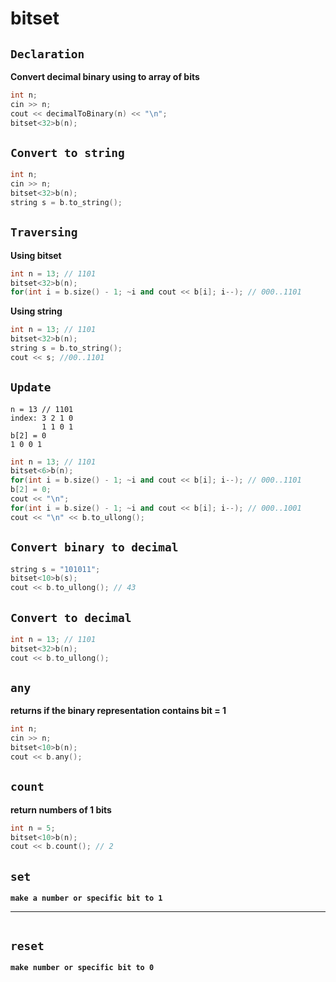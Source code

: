 # bitset
## `Declaration`
**Convert decimal binary using to array of bits**
```cpp
int n;
cin >> n;
cout << decimalToBinary(n) << "\n";
bitset<32>b(n);
```

## `Convert to string`
```cpp
int n;
cin >> n;
bitset<32>b(n);
string s = b.to_string();
```

## `Traversing`
**Using bitset**
```cpp
int n = 13; // 1101
bitset<32>b(n);
for(int i = b.size() - 1; ~i and cout << b[i]; i--); // 000..1101
```
**Using string**
```cpp
int n = 13; // 1101
bitset<32>b(n);
string s = b.to_string();
cout << s; //00..1101
```

## `Update`
```
n = 13 // 1101
index: 3 2 1 0 
       1 1 0 1
b[2] = 0
1 0 0 1
```
```cpp
int n = 13; // 1101
bitset<6>b(n);
for(int i = b.size() - 1; ~i and cout << b[i]; i--); // 000..1101
b[2] = 0;
cout << "\n";
for(int i = b.size() - 1; ~i and cout << b[i]; i--); // 000..1001
cout << "\n" << b.to_ullong();
```

## `Convert binary to decimal`
```cpp
string s = "101011";
bitset<10>b(s);
cout << b.to_ullong(); // 43
```

## `Convert to decimal`
```cpp
int n = 13; // 1101
bitset<32>b(n);
cout << b.to_ullong();
```

## `any`
**returns if the binary representation contains bit = 1**
```cpp
int n;
cin >> n;
bitset<10>b(n);
cout << b.any();
```

## `count`
**return numbers of 1 bits**
```cpp
int n = 5;
bitset<10>b(n);
cout << b.count(); // 2
```

## `set`
**`make a number or specific bit to 1`**
****
```cpp

```

## `reset`
**`make number or specific bit to 0`**
```cpp
```

